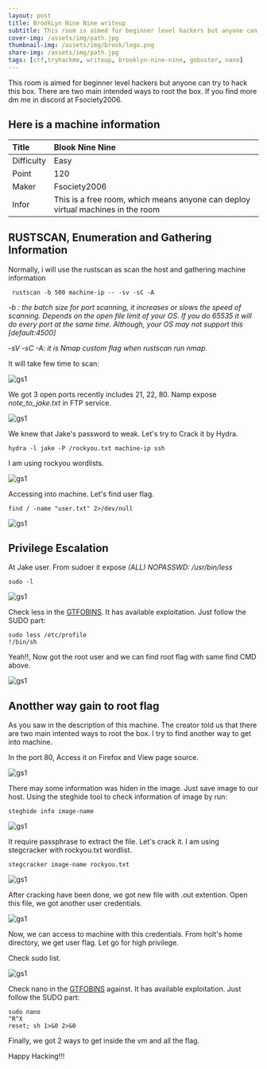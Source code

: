 ```yaml
---
layout: post
title: BrookLyn Nine Nine writeup
subtitle: This room is aimed for beginner level hackers but anyone can try to hack this box. There are two main intended ways to root the box.
cover-img: /assets/img/path.jpg
thumbnail-img: /assets/img/brook/logo.png
share-img: /assets/img/path.jpg
tags: [ctf,tryhackme, writeup, brooklyn-nine-nine, gobuster, nano]
---
```


This room is aimed for beginner level hackers but anyone can try to hack this box. There are two main intended ways to root the box. If you find more dm me in discord at Fsociety2006.


## Here is a machine information

| Title | Blook Nine Nine | 
| :------ |:--- | 
| Difficulty | Easy | 
| Point | 120 |
| Maker | Fsociety2006 |
| Infor | This is a free room, which means anyone can deploy virtual machines in the room  | 



## RUSTSCAN, Enumeration and Gathering Information
Normally, i will use the rustscan as scan the host and gathering machine information


``` rustscan -b 500 machine-ip -- -sv -sC -A```
<em>

-b : the batch size for port scanning, it increases or slows the speed of scanning. Depends on the open file limit of your OS.  If you do 65535 it will do every port at the same time. Although, your OS may not support this [default:4500]

-sV -sC -A: it is Nmap custom flag when rustscan run nmap.
</em>

It will take few time to scan: 

![gs1](/assets/img/brook/1.png)

We got 3 open ports recently includes 21, 22, 80. Namp expose *note_to_jake.txt* in FTP service.

![gs1](/assets/img/brook/2.png)

We knew that Jake's password to weak. Let's try to Crack it by Hydra.

```
hydra -l jake -P /rockyou.txt machine-ip ssh

```

I am using rockyou wordlists.

![gs1](/assets/img/brook/3.png)

Accessing into machine. Let's find user flag.

```
find / -name "user.txt" 2>/dev/null

```

![gs1](/assets/img/brook/4.png)

## Privilege Escalation

At Jake user. From sudoer it expose *(ALL) NOPASSWD: /usr/bin/less*

```
sudo -l
```

![gs1](/assets/img/brook/5.png)

Check less in the [GTFOBINS](https://gtfobins.github.io/). It has available exploitation. Just follow the SUDO part:

```
sudo less /etc/profile
!/bin/sh

```

Yeah!!, Now got the root user and we can find root flag with same find CMD above.

![gs1](/assets/img/brook/6.png)

## Anotther way gain to root flag
As you saw in the description of this machine. The creator told us that there are two main intented ways to root the box. I try to find another way to get into machine.

In the port 80, Access it on Firefox and View page source.

![gs1](/assets/img/brook/7.png)

There may some information was hiden in the image. Just save image to our host. Using the steghide tool to check information of image by run:

```
steghide info image-name
```
![gs1](/assets/img/brook/8.png)

It require passphrase to extract the file. Let's crack it. I am using stegcracker with rockyou.txt wordlist.

```
stegcracker image-name rockyou.txt
```

![gs1](/assets/img/brook/9.png)

After cracking have been done, we got new file with .out extention. Open this file, we got another user credentials.

![gs1](/assets/img/brook/10.png)

Now, we can access to machine with this credentials. From holt's home directory, we get user flag. Let go for high privilege.

Check sudo list. 

![gs1](/assets/img/brook/11.png)

Check nano in the [GTFOBINS](https://gtfobins.github.io/) against. It has available exploitation. Just follow the SUDO part:

```
sudo nano
^R^X
reset; sh 1>&0 2>&0
```

Finally, we got 2 ways to get inside the vm and all the flag.

Happy Hacking!!!